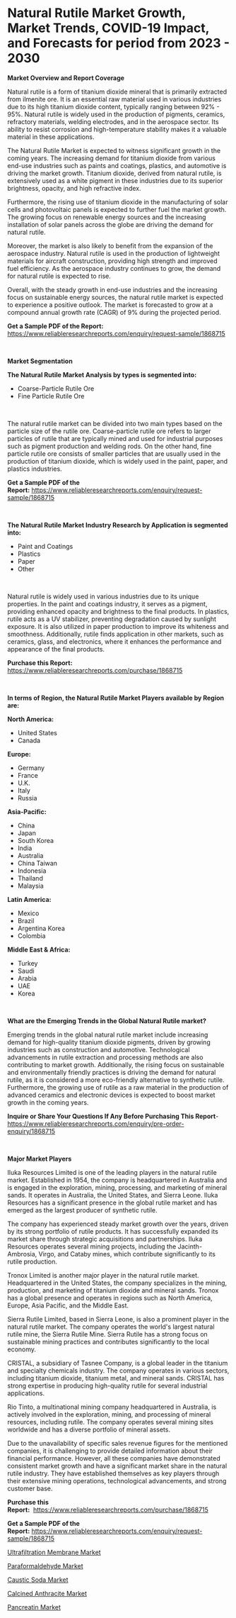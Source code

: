 <p><h1>Natural Rutile Market Growth, Market Trends, COVID-19 Impact, and Forecasts for period from 2023 - 2030</h1></p><p><strong>Market Overview and Report Coverage</strong></p>
<p><p>Natural rutile is a form of titanium dioxide mineral that is primarily extracted from ilmenite ore. It is an essential raw material used in various industries due to its high titanium dioxide content, typically ranging between 92% - 95%. Natural rutile is widely used in the production of pigments, ceramics, refractory materials, welding electrodes, and in the aerospace sector. Its ability to resist corrosion and high-temperature stability makes it a valuable material in these applications.</p><p>The Natural Rutile Market is expected to witness significant growth in the coming years. The increasing demand for titanium dioxide from various end-use industries such as paints and coatings, plastics, and automotive is driving the market growth. Titanium dioxide, derived from natural rutile, is extensively used as a white pigment in these industries due to its superior brightness, opacity, and high refractive index.</p><p>Furthermore, the rising use of titanium dioxide in the manufacturing of solar cells and photovoltaic panels is expected to further fuel the market growth. The growing focus on renewable energy sources and the increasing installation of solar panels across the globe are driving the demand for natural rutile.</p><p>Moreover, the market is also likely to benefit from the expansion of the aerospace industry. Natural rutile is used in the production of lightweight materials for aircraft construction, providing high strength and improved fuel efficiency. As the aerospace industry continues to grow, the demand for natural rutile is expected to rise.</p><p>Overall, with the steady growth in end-use industries and the increasing focus on sustainable energy sources, the natural rutile market is expected to experience a positive outlook. The market is forecasted to grow at a compound annual growth rate (CAGR) of 9% during the projected period.</p></p>
<p><strong>Get a Sample PDF of the Report:</strong> <a href="https://www.reliableresearchreports.com/enquiry/request-sample/1868715">https://www.reliableresearchreports.com/enquiry/request-sample/1868715</a></p>
<p>&nbsp;</p>
<p><strong>Market Segmentation</strong></p>
<p><strong>The Natural Rutile Market Analysis by types is segmented into:</strong></p>
<p><ul><li>Coarse-Particle Rutile Ore</li><li>Fine Particle Rutile Ore</li></ul></p>
<p>&nbsp;</p>
<p><p>The natural rutile market can be divided into two main types based on the particle size of the rutile ore. Coarse-particle rutile ore refers to larger particles of rutile that are typically mined and used for industrial purposes such as pigment production and welding rods. On the other hand, fine particle rutile ore consists of smaller particles that are usually used in the production of titanium dioxide, which is widely used in the paint, paper, and plastics industries.</p></p>
<p><strong>Get a Sample PDF of the Report:</strong>&nbsp;<a href="https://www.reliableresearchreports.com/enquiry/request-sample/1868715">https://www.reliableresearchreports.com/enquiry/request-sample/1868715</a></p>
<p>&nbsp;</p>
<p><strong>The Natural Rutile Market Industry Research by Application is segmented into:</strong></p>
<p><ul><li>Paint and Coatings</li><li>Plastics</li><li>Paper</li><li>Other</li></ul></p>
<p>&nbsp;</p>
<p><p>Natural rutile is widely used in various industries due to its unique properties. In the paint and coatings industry, it serves as a pigment, providing enhanced opacity and brightness to the final products. In plastics, rutile acts as a UV stabilizer, preventing degradation caused by sunlight exposure. It is also utilized in paper production to improve its whiteness and smoothness. Additionally, rutile finds application in other markets, such as ceramics, glass, and electronics, where it enhances the performance and appearance of the final products.</p></p>
<p><strong>Purchase this Report:</strong>&nbsp; <a href="https://www.reliableresearchreports.com/purchase/1868715">https://www.reliableresearchreports.com/purchase/1868715</a></p>
<p>&nbsp;</p>
<p><strong>In terms of Region, the Natural Rutile Market Players available by Region are:</strong></p>
<p>
    <p> <strong> North America: </strong>
        <ul>
            <li>United States</li>
            <li>Canada</li>
        </ul>
        </p> 
    <p> <strong> Europe: </strong>
        <ul>
            <li>Germany</li>
            <li>France</li>
            <li>U.K.</li>
            <li>Italy</li>
            <li>Russia</li>
        </ul>
        </p> 
    <p> <strong> Asia-Pacific: </strong>
        <ul>
            <li>China</li>
            <li>Japan</li>
            <li>South Korea</li>
            <li>India</li>
            <li>Australia</li>
            <li>China Taiwan</li>
            <li>Indonesia</li>
            <li>Thailand</li>
            <li>Malaysia</li>
        </ul>
        </p> 
    <p> <strong> Latin America: </strong>
        <ul>
            <li>Mexico</li>
            <li>Brazil</li>
            <li>Argentina Korea</li>
            <li>Colombia</li>
        </ul>
        </p> 
    <p> <strong> Middle East & Africa: </strong>
        <ul>
            <li>Turkey</li>
            <li>Saudi</li>
            <li>Arabia</li>
            <li>UAE</li>
            <li>Korea</li>
        </ul>
    </p>
    </p>
<p>&nbsp;</p>
<p><strong>What are the Emerging Trends in the Global Natural Rutile market?</strong></p>
<p><p>Emerging trends in the global natural rutile market include increasing demand for high-quality titanium dioxide pigments, driven by growing industries such as construction and automotive. Technological advancements in rutile extraction and processing methods are also contributing to market growth. Additionally, the rising focus on sustainable and environmentally friendly practices is driving the demand for natural rutile, as it is considered a more eco-friendly alternative to synthetic rutile. Furthermore, the growing use of rutile as a raw material in the production of advanced ceramics and electronic devices is expected to boost market growth in the coming years.</p></p>
<p><strong>Inquire or Share Your Questions If Any Before Purchasing This Report</strong>- <a href="https://www.reliableresearchreports.com/enquiry/pre-order-enquiry/1868715">https://www.reliableresearchreports.com/enquiry/pre-order-enquiry/1868715</a></p>
<p>&nbsp;</p>
<p><strong>Major Market Players</strong></p>
<p><p>Iluka Resources Limited is one of the leading players in the natural rutile market. Established in 1954, the company is headquartered in Australia and is engaged in the exploration, mining, processing, and marketing of mineral sands. It operates in Australia, the United States, and Sierra Leone. Iluka Resources has a significant presence in the global rutile market and has emerged as the largest producer of synthetic rutile.</p><p>The company has experienced steady market growth over the years, driven by its strong portfolio of rutile products. It has successfully expanded its market share through strategic acquisitions and partnerships. Iluka Resources operates several mining projects, including the Jacinth-Ambrosia, Virgo, and Cataby mines, which contribute significantly to its rutile production.</p><p>Tronox Limited is another major player in the natural rutile market. Headquartered in the United States, the company specializes in the mining, production, and marketing of titanium dioxide and mineral sands. Tronox has a global presence and operates in regions such as North America, Europe, Asia Pacific, and the Middle East.</p><p>Sierra Rutile Limited, based in Sierra Leone, is also a prominent player in the natural rutile market. The company operates the world's largest natural rutile mine, the Sierra Rutile Mine. Sierra Rutile has a strong focus on sustainable mining practices and contributes significantly to the local economy.</p><p>CRISTAL, a subsidiary of Tasnee Company, is a global leader in the titanium and specialty chemicals industry. The company operates in various sectors, including titanium dioxide, titanium metal, and mineral sands. CRISTAL has strong expertise in producing high-quality rutile for several industrial applications.</p><p>Rio Tinto, a multinational mining company headquartered in Australia, is actively involved in the exploration, mining, and processing of mineral resources, including rutile. The company operates several mining sites worldwide and has a diverse portfolio of mineral assets.</p><p>Due to the unavailability of specific sales revenue figures for the mentioned companies, it is challenging to provide detailed information about their financial performance. However, all these companies have demonstrated consistent market growth and have a significant market share in the natural rutile industry. They have established themselves as key players through their extensive mining operations, technological advancements, and strong customer base.</p></p>
<p><strong>Purchase this Report:</strong>&nbsp;&nbsp;<a href="https://www.reliableresearchreports.com/purchase/1868715">https://www.reliableresearchreports.com/purchase/1868715</a></p>
<p></p>
<p><strong>Get a Sample PDF of the Report:</strong>&nbsp;<a href="https://www.reliableresearchreports.com/enquiry/request-sample/1868715">https://www.reliableresearchreports.com/enquiry/request-sample/1868715</a></p>
<p><p><a href="https://github.com/mabutironaldo/Market-Research-Report-List-2/blob/main/ultrafiltration-membrane-market.md">Ultrafiltration Membrane Market</a></p><p><a href="https://github.com/lbird53714/Market-Research-Report-List-2/blob/main/paraformaldehyde-market.md">Paraformaldehyde Market</a></p><p><a href="https://github.com/ashepherd82/Market-Research-Report-List-2/blob/main/caustic-soda-market.md">Caustic Soda Market</a></p><p><a href="https://github.com/pizolina/Market-Research-Report-List-2/blob/main/calcined-anthracite-market.md">Calcined Anthracite Market</a></p><p><a href="https://github.com/castoriffic/Market-Research-Report-List-2/blob/main/pancreatin-market.md">Pancreatin Market</a></p></p>